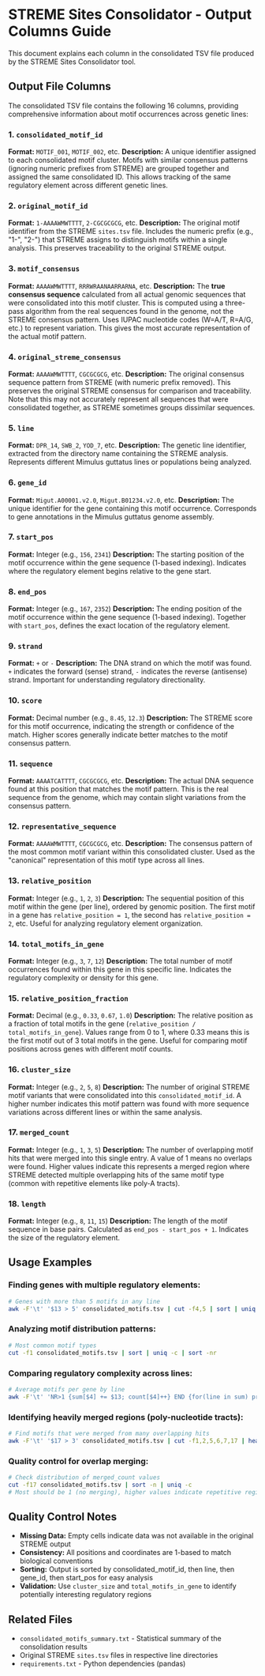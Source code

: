 # STREME Sites Consolidator - Output Columns Guide

This document explains each column in the consolidated TSV file produced by the STREME Sites Consolidator tool.

## Output File Columns

The consolidated TSV file contains the following 16 columns, providing comprehensive information about motif occurrences across genetic lines:

### 1. `consolidated_motif_id`
**Format:** `MOTIF_001`, `MOTIF_002`, etc.
**Description:** A unique identifier assigned to each consolidated motif cluster. Motifs with similar consensus patterns (ignoring numeric prefixes from STREME) are grouped together and assigned the same consolidated ID. This allows tracking of the same regulatory element across different genetic lines.

### 2. `original_motif_id`
**Format:** `1-AAAAWMWTTTT`, `2-CGCGCGCG`, etc.
**Description:** The original motif identifier from the STREME `sites.tsv` file. Includes the numeric prefix (e.g., "1-", "2-") that STREME assigns to distinguish motifs within a single analysis. This preserves traceability to the original STREME output.

### 3. `motif_consensus`
**Format:** `AAAAWMWTTTT`, `RRRWRAANAARRARNA`, etc.
**Description:** The **true consensus sequence** calculated from all actual genomic sequences that were consolidated into this motif cluster. This is computed using a three-pass algorithm from the real sequences found in the genome, not the STREME consensus pattern. Uses IUPAC nucleotide codes (W=A/T, R=A/G, etc.) to represent variation. This gives the most accurate representation of the actual motif pattern.

### 4. `original_streme_consensus`
**Format:** `AAAAWMWTTTT`, `CGCGCGCG`, etc.
**Description:** The original consensus sequence pattern from STREME (with numeric prefix removed). This preserves the original STREME consensus for comparison and traceability. Note that this may not accurately represent all sequences that were consolidated together, as STREME sometimes groups dissimilar sequences.

### 5. `line`
**Format:** `DPR_14`, `SWB_2`, `YOD_7`, etc.
**Description:** The genetic line identifier, extracted from the directory name containing the STREME analysis. Represents different Mimulus guttatus lines or populations being analyzed.

### 6. `gene_id`
**Format:** `Migut.A00001.v2.0`, `Migut.B01234.v2.0`, etc.
**Description:** The unique identifier for the gene containing this motif occurrence. Corresponds to gene annotations in the Mimulus guttatus genome assembly.

### 7. `start_pos`
**Format:** Integer (e.g., `156`, `2341`)
**Description:** The starting position of the motif occurrence within the gene sequence (1-based indexing). Indicates where the regulatory element begins relative to the gene start.

### 8. `end_pos`
**Format:** Integer (e.g., `167`, `2352`)
**Description:** The ending position of the motif occurrence within the gene sequence (1-based indexing). Together with `start_pos`, defines the exact location of the regulatory element.

### 9. `strand`
**Format:** `+` or `-`
**Description:** The DNA strand on which the motif was found. `+` indicates the forward (sense) strand, `-` indicates the reverse (antisense) strand. Important for understanding regulatory directionality.

### 10. `score`
**Format:** Decimal number (e.g., `8.45`, `12.3`)
**Description:** The STREME score for this motif occurrence, indicating the strength or confidence of the match. Higher scores generally indicate better matches to the motif consensus pattern.

### 11. `sequence`
**Format:** `AAAATCATTTT`, `CGCGCGCG`, etc.
**Description:** The actual DNA sequence found at this position that matches the motif pattern. This is the real sequence from the genome, which may contain slight variations from the consensus pattern.

### 12. `representative_sequence`
**Format:** `AAAAWMWTTTT`, `CGCGCGCG`, etc.
**Description:** The consensus pattern of the most common motif variant within this consolidated cluster. Used as the "canonical" representation of this motif type across all lines.

### 13. `relative_position`
**Format:** Integer (e.g., `1`, `2`, `3`)
**Description:** The sequential position of this motif within the gene (per line), ordered by genomic position. The first motif in a gene has `relative_position = 1`, the second has `relative_position = 2`, etc. Useful for analyzing regulatory element organization.

### 14. `total_motifs_in_gene`
**Format:** Integer (e.g., `3`, `7`, `12`)
**Description:** The total number of motif occurrences found within this gene in this specific line. Indicates the regulatory complexity or density for this gene.

### 15. `relative_position_fraction`
**Format:** Decimal (e.g., `0.33`, `0.67`, `1.0`)
**Description:** The relative position as a fraction of total motifs in the gene (`relative_position / total_motifs_in_gene`). Values range from 0 to 1, where 0.33 means this is the first motif out of 3 total motifs in the gene. Useful for comparing motif positions across genes with different motif counts.

### 16. `cluster_size`
**Format:** Integer (e.g., `2`, `5`, `8`)
**Description:** The number of original STREME motif variants that were consolidated into this `consolidated_motif_id`. A higher number indicates this motif pattern was found with more sequence variations across different lines or within the same analysis.

### 17. `merged_count`
**Format:** Integer (e.g., `1`, `3`, `5`)
**Description:** The number of overlapping motif hits that were merged into this single entry. A value of 1 means no overlaps were found. Higher values indicate this represents a merged region where STREME detected multiple overlapping hits of the same motif type (common with repetitive elements like poly-A tracts).

### 18. `length`
**Format:** Integer (e.g., `8`, `11`, `15`)
**Description:** The length of the motif sequence in base pairs. Calculated as `end_pos - start_pos + 1`. Indicates the size of the regulatory element.

## Usage Examples

### Finding genes with multiple regulatory elements:
```bash
# Genes with more than 5 motifs in any line
awk -F'\t' '$13 > 5' consolidated_motifs.tsv | cut -f4,5 | sort | uniq
```

### Analyzing motif distribution patterns:
```bash
# Most common motif types
cut -f1 consolidated_motifs.tsv | sort | uniq -c | sort -nr
```

### Comparing regulatory complexity across lines:
```bash
# Average motifs per gene by line
awk -F'\t' 'NR>1 {sum[$4] += $13; count[$4]++} END {for(line in sum) print line, sum[line]/count[line]}' consolidated_motifs.tsv
```

### Identifying heavily merged regions (poly-nucleotide tracts):
```bash
# Find motifs that were merged from many overlapping hits
awk -F'\t' '$17 > 3' consolidated_motifs.tsv | cut -f1,2,5,6,7,17 | head -10
```

### Quality control for overlap merging:
```bash
# Check distribution of merged_count values
cut -f17 consolidated_motifs.tsv | sort -n | uniq -c
# Most should be 1 (no merging), higher values indicate repetitive regions
```

## Quality Control Notes

- **Missing Data:** Empty cells indicate data was not available in the original STREME output
- **Consistency:** All positions and coordinates are 1-based to match biological conventions
- **Sorting:** Output is sorted by consolidated_motif_id, then line, then gene_id, then start_pos for easy analysis
- **Validation:** Use `cluster_size` and `total_motifs_in_gene` to identify potentially interesting regulatory regions

## Related Files

- `consolidated_motifs_summary.txt` - Statistical summary of the consolidation results
- Original STREME `sites.tsv` files in respective line directories
- `requirements.txt` - Python dependencies (pandas)
